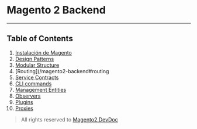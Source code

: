 # Magento 2 Backend
----

## Table of Contents
1. [Instalación de Magento](/magento2-backend#installation)
1. [Design Patterns](/magento2-backend#design-patterns)
1. [Modular Structure](/magento2-backend#modular-structure)
1. [Routing](/magento2-backend#routing
1. [Service Contracts](/magento2-backend#service-contracts)
1. [CLI commands](/magento2-backend#cli-commands)
1. [Management Entities](/magento2-backend#management-entities)
1. [Observers](/magento2-backend#observers)
1. [Plugins](/magento2-backend#plugins)
1. [Proxies](/magento2-backend#proxies)

> All rights reserved to [Magento2 DevDoc](https://devdocs.magento.com/#/individual-contributors)
